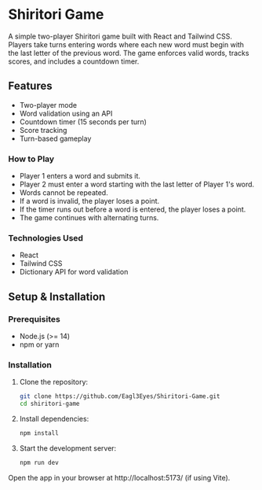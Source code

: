 # Shiritori Game

A simple two-player Shiritori game built with React and Tailwind CSS. Players take turns entering words where each new word must begin with the last letter of the previous word. The game enforces valid words, tracks scores, and includes a countdown timer.

## Features
- Two-player mode
- Word validation using an API
- Countdown timer (15 seconds per turn)
- Score tracking
- Turn-based gameplay

### How to Play

- Player 1 enters a word and submits it.
- Player 2 must enter a word starting with the last letter of Player 1's word.
- Words cannot be repeated.
- If a word is invalid, the player loses a point.
- If the timer runs out before a word is entered, the player loses a point.
- The game continues with alternating turns.

### Technologies Used

- React
- Tailwind CSS
- Dictionary API for word validation


## Setup & Installation

### Prerequisites
- Node.js (>= 14)
- npm or yarn



### Installation
1. Clone the repository:
   ```sh
   git clone https://github.com/Eagl3Eyes/Shiritori-Game.git
   cd shiritori-game
2. Install dependencies:
    ```sh
    npm install
3. Start the development server:
    ```sh
    npm run dev


Open the app in your browser at http://localhost:5173/ (if using Vite).
